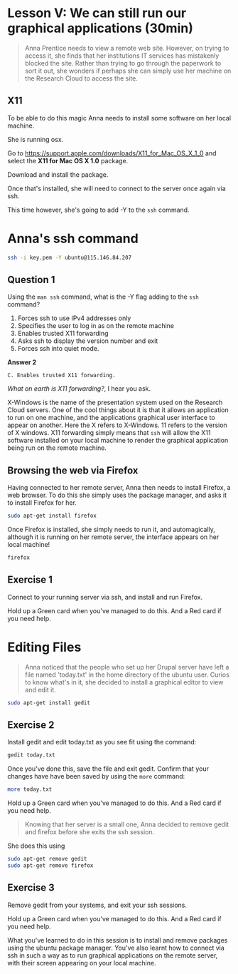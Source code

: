 # Lesson V: We can still run our graphical applications (30min)

> Anna Prentice needs to view a remote web site. However, on trying to access it, she finds that her institutions
> IT services has mistakenly blocked the site. Rather than trying to go through the paperwork to sort it out, she
> wonders if perhaps she can simply use her machine on the Research Cloud to access the site.

## X11

To be able to do this magic Anna needs to install some software on her local machine. 

She is running osx.

Go to https://support.apple.com/downloads/X11_for_Mac_OS_X_1_0 and select the **X11 for Mac OS X 1.0** package.

Download and install the package.

Once that's installed, she will need to connect to the server once again via ssh.

This time however, she's going to add -Y to the `ssh` command.

<!-- Slide -->

# Anna's ssh command

```bash
ssh -i key.pem -Y ubuntu@115.146.84.207
```

<!-- Slide End -->

<!-- Slide -->

## Question 1

Using the `man ssh` command, what is the -Y flag adding to the `ssh` command?

1. Forces ssh to use IPv4 addresses only
1. Specifies the user to log in as on the remote machine
1. Enables trusted X11 forwarding
1. Asks ssh to display the version number and exit
1. Forces ssh into quiet mode.

<!-- Slide End -->

**Answer 2**

    C. Enables trusted X11 forwarding.

_What on earth is X11 forwarding?_, I hear you ask.

X-Windows is the name of the presentation system used on the Research Cloud servers. One of the cool things about it is that it
allows an application to run on one machine, and the applications graphical user interface to appear on another. Here
the X refers to X-Windows. 11 refers to the version of X windows. X11 forwarding simply means that `ssh` will allow
the X11 software installed on your local machine to render the graphical application being run on the remote machine.

## Browsing the web via Firefox

Having connected to her remote server, Anna then needs to install Firefox, a web browser. To do this she simply uses
the package manager, and asks it to install Firefox for her.

```bash
sudo apt-get install firefox
```

Once Firefox is installed, she simply needs to run it, and automagically, although it is running on her remote server,
the interface appears on her local machine!

```bash
firefox
```
<!-- Slide -->

## Exercise 1

Connect to your running server via ssh, and install and run Firefox.

Hold up a Green card when you've managed to do this.
And a Red card if you need help.

<!-- Slide End -->

# Editing Files

> Anna noticed that the people who set up her Drupal server have left a file named 'today.txt' in the home directory
> of the ubuntu user. Curios to know what's in it, she decided to install a graphical editor to view and edit it.

```bash
sudo apt-get install gedit
```
<!-- Slide -->

## Exercise 2

Install gedit and edit today.txt as you see fit using the command:

```bash
gedit today.txt 
```

Once you've done this, save the file and exit gedit. Confirm that your changes have have been saved by using the 
`more` command:

<!-- Slide End -->

```bash
more today.txt
```


Hold up a Green card when you've managed to do this.
And a Red card if you need help.

> Knowing that her server is a small one, Anna decided to remove gedit and firefox before she exits the ssh session.

She does this using 

```bash
sudo apt-get remove gedit
sudo apt-get remove firefox
```

<!-- Slide -->

## Exercise 3

Remove gedit from your systems, and exit your ssh sessions.

<!-- Slide End -->

Hold up a Green card when you've managed to do this.
And a Red card if you need help.

What you've learned to do in this session is to install and remove packages using the ubuntu package manager. You've
also learnt how to connect via ssh in such a way as to run graphical applications on the remote server, with their
screen appearing on your local machine.
